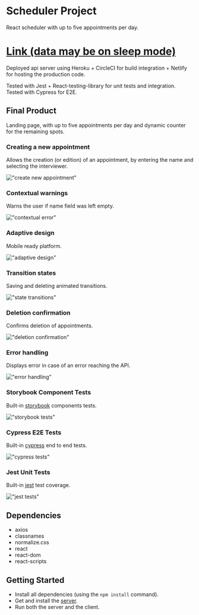 # Scheduler Project

React scheduler with up to five appointments per day. 
# [Link (data may be on sleep mode)](https://xenodochial-aryabhata-b2ea58.netlify.com/)

Deployed api server using Heroku + CircleCI for build integration + Netlify for hosting the production code.

Tested with Jest + React-testing-library for unit tests and integration.
Tested with Cypress for E2E.

## Final Product

Landing page, with up to five appointments per day and dynamic counter for the remaining spots.

### Creating a new appointment

Allows the creation (or edition) of an appointment, by entering the name and selecting the interviewer.


!["create new appointment"](https://github.com/james-truong/scheduler/blob/production/docs/demo.gif)

### Contextual warnings

Warns the user if name field was left empty.

!["contextual error"](https://github.com/SebDufresne/scheduler/blob/master/docs/contextual-errors.png)

### Adaptive design

Mobile ready platform.

!["adaptive design"](https://github.com/SebDufresne/scheduler/blob/master/docs/adaptive-design.png)

### Transition states

Saving and deleting animated transitions.

!["state transitions"](https://github.com/SebDufresne/scheduler/blob/master/docs/transition-states.png)

### Deletion confirmation

Confirms deletion of appointments.

!["deletion confirmation"](https://github.com/SebDufresne/scheduler/blob/master/docs/deletion-confirmation.png)

### Error handling

Displays error in case of an error reaching the API.

!["error handling"](https://github.com/SebDufresne/scheduler/blob/master/docs/error-handling.png)

### Storybook Component Tests

Built-in [storybook](https://storybook.js.org/) components tests.

!["storybook tests"](https://github.com/SebDufresne/scheduler/blob/master/docs/mockup-storybook.png)

### Cypress E2E Tests

Built-in [cypress](https://www.cypress.io/) end to end tests.

!["cypress tests"](https://github.com/SebDufresne/scheduler/blob/master/docs/tests-cypress.png)

### Jest Unit Tests

Built-in [jest](https://jestjs.io/) test coverage.

!["jest tests"](https://github.com/SebDufresne/scheduler/blob/master/docs/tests-jest.png)

## Dependencies

- axios
- classnames
- normalize.css
- react
- react-dom
- react-scripts

## Getting Started

- Install all dependencies (using the `npm install` command).
- Get and install the [server](https://github.com/lighthouse-labs/scheduler-api).
- Run both the server and the client.